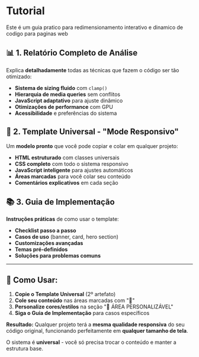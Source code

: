 # Tutorial
Este é um guia pratico para redimensionamento interativo e dinamico de codigo para paginas web



## 📊 **1. Relatório Completo de Análise**
Explica **detalhadamente** todas as técnicas que fazem o código ser tão otimizado:
- **Sistema de sizing fluido** com `clamp()`
- **Hierarquia de media queries** sem conflitos
- **JavaScript adaptativo** para ajuste dinâmico
- **Otimizações de performance** com GPU
- **Acessibilidade** e preferências do sistema

## 🎯 **2. Template Universal - "Mode Responsivo"** 
Um **modelo pronto** que você pode copiar e colar em qualquer projeto:
- **HTML estruturado** com classes universais
- **CSS completo** com todo o sistema responsivo
- **JavaScript inteligente** para ajustes automáticos
- **Áreas marcadas** para você colar seu conteúdo
- **Comentários explicativos** em cada seção

## 📚 **3. Guia de Implementação**
**Instruções práticas** de como usar o template:
- **Checklist passo a passo**
- **Casos de uso** (banner, card, hero section)
- **Customizações avançadas**
- **Temas pré-definidos**
- **Soluções para problemas comuns**

---

## 🚀 **Como Usar:**

1. **Copie o Template Universal** (2º artefato)
2. **Cole seu conteúdo** nas áreas marcadas com "📍"
3. **Personalize cores/estilos** na seção "🎨 ÁREA PERSONALIZÁVEL"
4. **Siga o Guia de Implementação** para casos específicos

**Resultado:** Qualquer projeto terá a **mesma qualidade responsiva** do seu código original, funcionando perfeitamente em **qualquer tamanho de tela**.

O sistema é **universal** - você só precisa trocar o conteúdo e manter a estrutura base.
